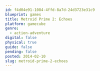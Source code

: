 ```yaml
---
id: f4d04e91-1084-4ffd-8a7d-24d3723e31c9
blueprint: games
title: Metroid Prime 2: Echoes
platform: gamecube
genre:
  - action-adventure
digital: false
physical: true
guide: false
pending: false
posted: 2014-02-10
slug: metroid-prime-2-echoes
---
```

